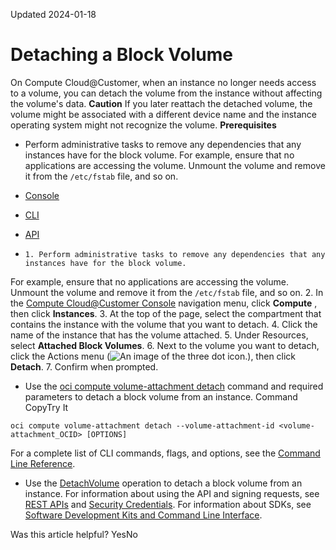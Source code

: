 Updated 2024-01-18
# Detaching a Block Volume
On Compute Cloud@Customer, when an instance no longer needs access to a volume, you can detach the volume from the instance without affecting the volume's data.
**Caution**
If you later reattach the detached volume, the volume might be associated with a different device name and the instance operating system might not recognize the volume.
**Prerequisites**
  * Perform administrative tasks to remove any dependencies that any instances have for the block volume.
For example, ensure that no applications are accessing the volume. Unmount the volume and remove it from the `/etc/fstab` file, and so on. 


  * [Console](https://docs.oracle.com/en-us/iaas/compute-cloud-at-customer/topics/block/detaching-a-block-volume.htm)
  * [CLI](https://docs.oracle.com/en-us/iaas/compute-cloud-at-customer/topics/block/detaching-a-block-volume.htm)
  * [API](https://docs.oracle.com/en-us/iaas/compute-cloud-at-customer/topics/block/detaching-a-block-volume.htm)


  *     1. Perform administrative tasks to remove any dependencies that any instances have for the block volume.
For example, ensure that no applications are accessing the volume. Unmount the volume and remove it from the `/etc/fstab` file, and so on. 
    2. In the [Compute Cloud@Customer Console](https://docs.oracle.com/en-us/iaas/compute-cloud-at-customer/topics/overview/compute-cloud-customer-console.htm#accessing-the-console "Use the Compute Cloud@Customer Console to create and manage compute, storage and other resources on a Compute Cloud@Customer infrastructure.") navigation menu, click **Compute** , then click **Instances**.
    3. At the top of the page, select the compartment that contains the instance with the volume that you want to detach.
    4. Click the name of the instance that has the volume attached.
    5. Under Resources, select **Attached Block Volumes**.
    6. Next to the volume you want to detach, click the Actions menu (![An image of the three dot icon.](https://docs.oracle.com/en-us/iaas/compute-cloud-at-customer/images/three-dots.png)), then click **Detach**. 
    7. Confirm when prompted.
  * Use the [oci compute volume-attachment detach](https://docs.oracle.com/iaas/tools/oci-cli/latest/oci_cli_docs/cmdref/compute/volume-attachment/detach.html) command and required parameters to detach a block volume from an instance.
Command
CopyTry It
```
oci compute volume-attachment detach --volume-attachment-id <volume-attachment_OCID> [OPTIONS]
```

For a complete list of CLI commands, flags, and options, see the [Command Line Reference](https://docs.oracle.com/iaas/tools/oci-cli/latest/oci_cli_docs/index.html).
  * Use the [DetachVolume](https://docs.oracle.com/iaas/api/#/en/iaas/latest/VolumeAttachment/DetachVolume) operation to detach a block volume from an instance.
For information about using the API and signing requests, see [REST APIs](https://docs.oracle.com/iaas/Content/API/Concepts/usingapi.htm#REST_APIs) and [Security Credentials](https://docs.oracle.com/iaas/Content/General/Concepts/credentials.htm). For information about SDKs, see [Software Development Kits and Command Line Interface](https://docs.oracle.com/iaas/Content/API/Concepts/sdks.htm#Software_Development_Kits_and_Command_Line_Interface).


Was this article helpful?
YesNo

